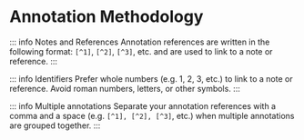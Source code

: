 # Annotation Methodology



::: info Notes and References
Annotation references are written in the following format: `[^1]`, `[^2]`, `[^3]`, etc. and are used to link to a note or reference.
:::

::: info Identifiers
Prefer whole numbers (e.g. 1, 2, 3, etc.) to link to a note or reference. Avoid roman numbers, letters, or other symbols.
:::

::: info Multiple annotations
Separate your annotation references with a comma and a space (e.g. `[^1], [^2], [^3]`, etc.) when multiple annotations are grouped together.
:::